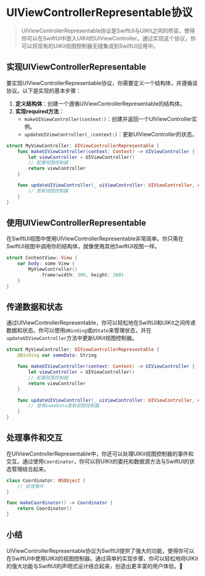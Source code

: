 ﻿# UIViewControllerRepresentable协议

> UIViewControllerRepresentable协议是SwiftUI与UIKit之间的桥梁，使得你可以在SwiftUI中嵌入UIKit的UIViewController。通过实现这个协议，你可以将现有的UIKit视图控制器无缝集成到SwiftUI应用中。

## 实现UIViewControllerRepresentable

要实现UIViewControllerRepresentable协议，你需要定义一个结构体，并遵循该协议。以下是实现的基本步骤：

1. **定义结构体**：创建一个遵循UIViewControllerRepresentable的结构体。
2. **实现required方法**：
   - `makeUIViewController(context:)`：创建并返回一个UIViewController实例。
   - `updateUIViewController(_:context:)`：更新UIViewController的状态。

```swift
struct MyViewController: UIViewControllerRepresentable {
    func makeUIViewController(context: Context) -> UIViewController {
        let viewController = UIViewController()
        // 配置视图控制器
        return viewController
    }

    func updateUIViewController(_ uiViewController: UIViewController, context: Context) {
        // 更新视图控制器
    }
}
```

## 使用UIViewControllerRepresentable

在SwiftUI视图中使用UIViewControllerRepresentable非常简单。你只需在SwiftUI视图中调用你的结构体，就像使用其他SwiftUI视图一样。

```swift
struct ContentView: View {
    var body: some View {
        MyViewController()
            .frame(width: 300, height: 300)
    }
}
```

## 传递数据和状态

通过UIViewControllerRepresentable，你可以轻松地在SwiftUI和UIKit之间传递数据和状态。你可以使用`@Binding`或`@State`来管理状态，并在`updateUIViewController`方法中更新UIKit视图控制器。

```swift
struct MyViewController: UIViewControllerRepresentable {
    @Binding var someData: String

    func makeUIViewController(context: Context) -> UIViewController {
        let viewController = UIViewController()
        // 配置视图控制器
        return viewController
    }

    func updateUIViewController(_ uiViewController: UIViewController, context: Context) {
        // 使用someData更新视图控制器
    }
}
```

## 处理事件和交互

在UIViewControllerRepresentable中，你还可以处理UIKit视图控制器的事件和交互。通过使用`Coordinator`，你可以将UIKit的委托和数据源方法与SwiftUI的状态管理结合起来。

```swift
class Coordinator: NSObject {
    // 处理事件
}

func makeCoordinator() -> Coordinator {
    return Coordinator()
}
```

## 小结

UIViewControllerRepresentable协议为SwiftUI提供了强大的功能，使得你可以在SwiftUI中使用UIKit的视图控制器。通过简单的实现步骤，你可以轻松地将UIKit的强大功能与SwiftUI的声明式设计结合起来，创造出更丰富的用户体验。🎉


